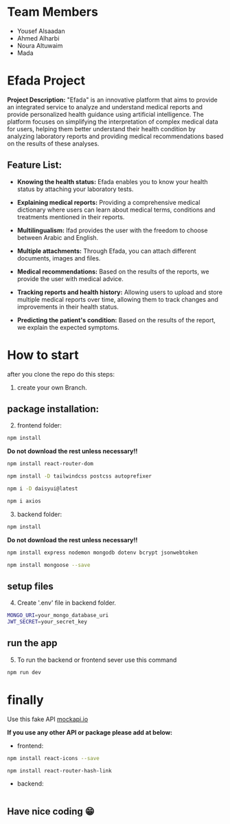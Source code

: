 # Team Members

- Yousef Alsaadan
- Ahmed Alharbi
- Noura Altuwaim
- Mada

# Efada Project

**Project Description:** "Efada" is an innovative platform that aims to provide an integrated service to analyze and understand medical reports and provide personalized health guidance using artificial intelligence. The platform focuses on simplifying the interpretation of complex medical data for users, helping them better understand their health condition by analyzing laboratory reports and providing medical recommendations based on the results of these analyses.

## Feature List:

- **Knowing the health status:** Efada enables you to know your health status by attaching your laboratory tests.

- **Explaining medical reports:** Providing a comprehensive medical dictionary where users can learn about medical terms, conditions and treatments mentioned in their reports.

- **Multilingualism:** Ifad provides the user with the freedom to choose between Arabic and English.

- **Multiple attachments:** Through Efada, you can attach different documents, images and files.

- **Medical recommendations:** Based on the results of the reports, we provide the user with medical advice.

- **Tracking reports and health history:** Allowing users to upload and store multiple medical reports over time, allowing them to track changes and improvements in their health status.

- **Predicting the patient's condition:** Based on the results of the report, we explain the expected symptoms.

# How to start

after you clone the repo do this steps:

1. create your own Branch.

## package installation:

2. frontend folder:

```bash
npm install
```

**Do not download the rest unless necessary!!**

```bash
npm install react-router-dom
```

```bash
npm install -D tailwindcss postcss autoprefixer
```

```bash
npm i -D daisyui@latest
```

```bash
npm i axios
```

3. backend folder:

```bash
npm install
```

**Do not download the rest unless necessary!!**

```bash
npm install express nodemon mongodb dotenv bcrypt jsonwebtoken
```

```bash
npm install mongoose --save
```

## setup files

4. Create '.env' file in backend folder.

```bash
MONGO_URI=your_mongo_database_uri
JWT_SECRET=your_secret_key
```

## run the app

5. To run the backend or frontend sever use this command

```bash
npm run dev
```

# finally

Use this fake API [mockapi.io](https://670438ecab8a8f89273356ec.mockapi.io/testAPI)

**If you use any other API or package please add at below:**

- frontend:

```bash
npm install react-icons --save

npm install react-router-hash-link
```

- backend:

```bash

```

## Have nice coding 😁
